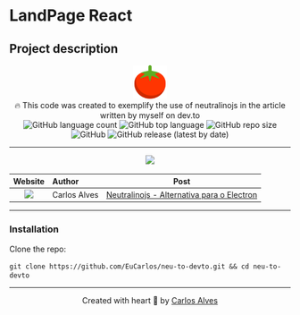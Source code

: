 # LandPage React
## Project description

<p align="center">
<img src="./resources/icons/medium.png" width="60px"><br>
🔥 This code was created to exemplify the use of neutralinojs in the article written by myself on dev.to <br>
<img alt="GitHub language count" src="https://img.shields.io/github/languages/count/EuCarlos/neu-to-devto?style=flat-square">
<img alt="GitHub top language" src="https://img.shields.io/github/languages/top/EuCarlos/neu-to-devto?color=orange&style=flat-square">
<img alt="GitHub repo size" src="https://img.shields.io/github/repo-size/EuCarlos/neu-to-devto?color=yellow&style=flat-square">
<img alt="GitHub" src="https://img.shields.io/github/license/EuCarlos/neu-to-devto?style=flat-square">
<img alt="GitHub release (latest by date)" src="https://img.shields.io/github/v/release/EuCarlos/neu-to-devto?style=flat-square">
</p>
<hr>

<p align="center">
<img src="https://res.cloudinary.com/practicaldev/image/fetch/s--UJuQndXW--/c_imagga_scale,f_auto,fl_progressive,h_420,q_auto,w_1000/https://dev-to-uploads.s3.amazonaws.com/uploads/articles/brezyilhjkccaddkzt9t.png" width="800" />
</p>


| Website | Author | Post |
| :--: | :-- |:--: |
| <img src="https://img.shields.io/badge/dev.to-0A0A0A?style=for-the-badge&logo=devdotto&logoColor=white"/> | Carlos Alves | [Neutralinojs - Alternativa para o Electron](https://dev.to/eucarlos/neutralinojs-alternativa-para-o-electron-41g4) |

___
### Installation

Clone the repo:

    git clone https://github.com/EuCarlos/neu-to-devto.git && cd neu-to-devto

___
<p align="center">
Created with heart 💜 by <a href="https://github.com/eucarlos/">Carlos Alves</a>
</p>